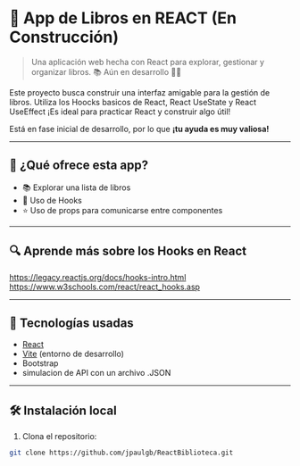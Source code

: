 # 📖 App de Libros en REACT (En Construcción)

> Una aplicación web hecha con React para explorar, gestionar y organizar libros. 📚 Aún en desarrollo 👷‍♂️

Este proyecto busca construir una interfaz amigable para la gestión de libros. Utiliza los Hoocks basicos de React, React UseState y React UseEffect ¡Es ideal para practicar React y construir algo útil!

Está en fase inicial de desarrollo, por lo que **¡tu ayuda es muy valiosa!**

---

## 🧩 ¿Qué ofrece esta app?

- 📚 Explorar una lista de libros
- 🚀 Uso de Hooks
- ⭐ Uso de props para comunicarse entre componentes

---

## 🔍 Aprende más sobre los Hooks en React

https://legacy.reactjs.org/docs/hooks-intro.html
https://www.w3schools.com/react/react_hooks.asp

---

## 🚀 Tecnologías usadas

- [React](https://reactjs.org/ )
- [Vite](https://vitejs.dev/ ) (entorno de desarrollo)
- Bootstrap 
- simulacion de API con un archivo .JSON
---

## 🛠️ Instalación local

1. Clona el repositorio:

```bash
git clone https://github.com/jpaulgb/ReactBiblioteca.git
